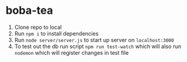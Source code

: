 # boba-tea

1. Clone repo to local
2. Run `npm i` to install dependencies
3. Run `node server/server.js` to start up server on `localhost:3000`
4. To test out the db run script `npm run test-watch` which will also run `nodemon` which will register changes in test file
